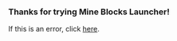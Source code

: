 ### Thanks for trying Mine Blocks Launcher!

If this is an error, click [here](https://github.com/LudoLud/MineBlocksLauncher/releases/download/version1dot0/MineBlocksLauncher_Setup.exe).
